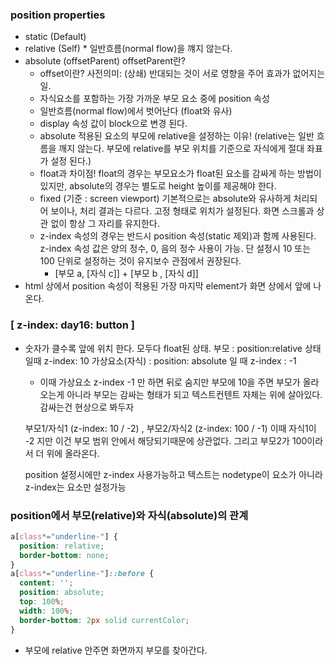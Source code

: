 ### position properties
- static (Default)
- relative (Self)  * 일반흐름(normal flow)을 꺠지 않는다.
- absolute (offsetParent)
  offsetParent란?
  * offset이란? 사전의미: (상쇄) 반대되는 것이 서로 영향을 주어 효과가 없어지는 일.
  * 자식요소를 포함하는 가장 가까운 부모 요소 중에 position 속성
   * 일반흐름(normal flow)에서 벗어난다 (float와 유사)
   * display 속성 값이 block으로 변경 된다.
   * absolute 적용된 요소의 부모에 relative을 설정하는 이유!
   (relative는 일반 흐름을 깨지 않는다. 
  부모에 relative를 부모 위치를 기준으로 자식에게 절대 좌표가 설정 된다.)
   * float과 차이점!
   float의 경우는 부모요소가 float된 요소를 감싸게 하는 방법이 있지만,
   absolute의 경우는 별도로 height 높이를 제공해야 한다.
  - fixed (기준 : screen viewport)
  기본적으로는 absolute와 유사하게 처리되어 보이나, 처리 결과는 다르다.
  고정 형태로 위치가 설정된다. 화면 스크롤과 상관 없이 항상 그 자리를 유지한다.
  - z-index 속성의 경우는 반드시 position 속성(static 제외)과 함께 사용된다.
    z-index 속성 값은 양의 정수, 0, 음의 정수 사용이 가능. 단 설정시 10 또는 100 단위로 설정하는 것이
    유지보수 관점에서 권장된다.
    * [부모 a, [자식 c]] + [부모 b , [자식 d]]
- html 상에서 position 속성이 적용된 가장 마지막 element가 화면 상에서 앞에 나온다. 





### [ z-index: day16: button ]
- 숫자가 클수록 앞에 위치 한다.
    모두다 float된 상태.
    부모 : position:relative 상태일때 z-index: 10
    가상요소(자식) : position: absolute 일 때 z-index : -1
    * 이때 가상요소 z-index -1 만 하면 뒤로 숨지만 부모에 10을 주면
    부모가 올라오는게 아니라 부모는 감싸는 형태가 되고 텍스트컨텐트 자체는 위에 살아있다.
    감싸는건 현상으로 봐두자

    부모1/자식1 (z-index: 10 / -2) , 부모2/자식2 (z-index: 100 / -1)
    이때 자식1이 -2 지만 이건 부모 범위 안에서 해당되기때문에 상관없다.
    그리고 부모2가 100이라서 더 위에 올라온다.

    position 설정시에만 z-index 사용가능하고
    텍스트는 nodetype이 요소가 아니라 z-index는 요소만 설정가능

### position에서 부모(relative)와 자식(absolute)의 관계
```css
a[class*="underline-"] {
  position: relative;
  border-bottom: none;
}
a[class*="underline-"]::before {
  content: '';
  position: absolute;
  top: 100%;
  width: 100%;
  border-bottom: 2px solid currentColor;
}
```

- 부모에 relative 안주면 화면까지 부모를 찾아간다.